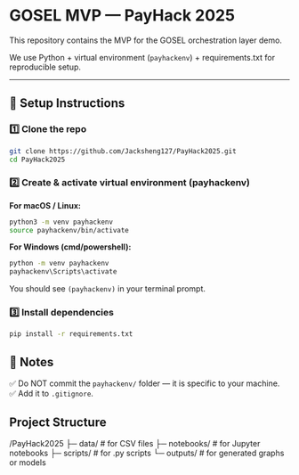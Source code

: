 # GOSEL MVP — PayHack 2025

This repository contains the MVP for the GOSEL orchestration layer demo.

We use Python + virtual environment (`payhackenv`) + requirements.txt for reproducible setup.

---

## 🚀 Setup Instructions

### 1️⃣ Clone the repo

```bash
git clone https://github.com/Jacksheng127/PayHack2025.git
cd PayHack2025
```

### 2️⃣ Create & activate virtual environment (payhackenv)

**For macOS / Linux:**

```bash
python3 -m venv payhackenv
source payhackenv/bin/activate
```

**For Windows (cmd/powershell):**

```bash
python -m venv payhackenv
payhackenv\Scripts\activate
```

You should see `(payhackenv)` in your terminal prompt.

### 3️⃣ Install dependencies

```bash
pip install -r requirements.txt
```

## 🧹 Notes

✅ Do NOT commit the `payhackenv/` folder — it is specific to your machine.  
✅ Add it to `.gitignore`.

## Project Structure

/PayHack2025
├─ data/ # for CSV files
├─ notebooks/ # for Jupyter notebooks
├─ scripts/ # for .py scripts
└─ outputs/ # for generated graphs or models
